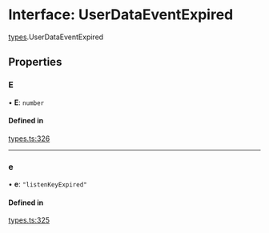 # Interface: UserDataEventExpired

[types](../modules/types.md).UserDataEventExpired

## Properties

### E

• **E**: `number`

#### Defined in

[types.ts:326](https://github.com/Altamoon/altamoon/blob/f3d1f5e/app/api/types.ts#L326)

___

### e

• **e**: ``"listenKeyExpired"``

#### Defined in

[types.ts:325](https://github.com/Altamoon/altamoon/blob/f3d1f5e/app/api/types.ts#L325)
